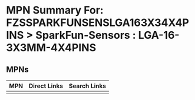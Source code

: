 



# MPN Summary For: FZSSPARKFUNSENSLGA163X34X4PINS > SparkFun-Sensors : LGA-16-3X3MM-4X4PINS

## MPNs
  

|MPN|Direct Links|Search Links|
| :--- | :--- | :--- |
||||
